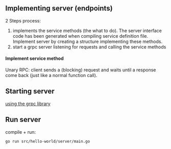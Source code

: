## Implementing server (endpoints)
2 Steps process:
 1) implements the service methods (the what to do). 
 The server interface code has been generated when compiling service definition file.
 Implement server by creating a structure implementing these methods.
 2) start a grpc server listening for requests and calling the service methods





#### Implement service method
Unary RPC: client sends a (blocking) request and waits until a response come back (just like a normal function call).



## Starting server
[using the grpc library](https://grpc.io/docs/tutorials/basic/go.html#starting-the-server)



## Run server
compile + run:
```shell
go run src/hello-world/server/main.go
```
